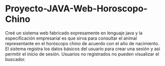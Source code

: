 # Proyecto-JAVA-Web-Horoscopo-Chino
Creé un sistema web fabricado expresamente en lenguaje java y la  especificación empresarial es que sirva para consultar el animal representante en el horóscopo  chino de acuerdo con el año de nacimiento. El sistema registra los datos básicos  del usuario para crear una sesión y así permitir el inicio de sesión. Usuarios no registrados no  pueden visualizar el buscador.
